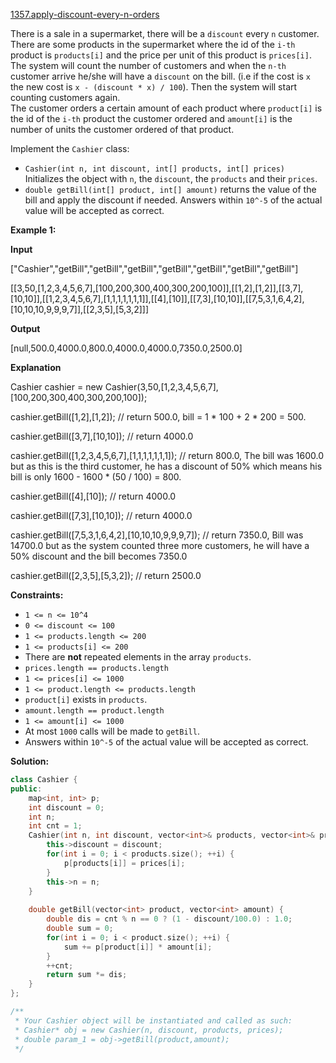 [1357.apply-discount-every-n-orders](https://leetcode.com/problems/apply-discount-every-n-orders/)  

There is a sale in a supermarket, there will be a `discount` every `n` customer.  
There are some products in the supermarket where the id of the `i-th` product is `products[i]` and the price per unit of this product is `prices[i]`.  
The system will count the number of customers and when the `n-th` customer arrive he/she will have a `discount` on the bill. (i.e if the cost is `x` the new cost is `x - (discount * x) / 100`). Then the system will start counting customers again.  
The customer orders a certain amount of each product where `product[i]` is the id of the `i-th` product the customer ordered and `amount[i]` is the number of units the customer ordered of that product.

Implement the `Cashier` class:

*   `Cashier(int n, int discount, int[] products, int[] prices)` Initializes the object with `n`, the `discount`, the `products` and their `prices`.
*   `double getBill(int[] product, int[] amount)` returns the value of the bill and apply the discount if needed. Answers within `10^-5` of the actual value will be accepted as correct.

**Example 1:**

  
**Input**
  
\["Cashier","getBill","getBill","getBill","getBill","getBill","getBill","getBill"\]
  
\[\[3,50,\[1,2,3,4,5,6,7\],\[100,200,300,400,300,200,100\]\],\[\[1,2\],\[1,2\]\],\[\[3,7\],\[10,10\]\],\[\[1,2,3,4,5,6,7\],\[1,1,1,1,1,1,1\]\],\[\[4\],\[10\]\],\[\[7,3\],\[10,10\]\],\[\[7,5,3,1,6,4,2\],\[10,10,10,9,9,9,7\]\],\[\[2,3,5\],\[5,3,2\]\]\]
  
**Output**
  
\[null,500.0,4000.0,800.0,4000.0,4000.0,7350.0,2500.0\]
  
**Explanation**
  
Cashier cashier = new Cashier(3,50,\[1,2,3,4,5,6,7\],\[100,200,300,400,300,200,100\]);
  
cashier.getBill(\[1,2\],\[1,2\]);                        // return 500.0, bill = 1 \* 100 + 2 \* 200 = 500.
  
cashier.getBill(\[3,7\],\[10,10\]);                      // return 4000.0
  
cashier.getBill(\[1,2,3,4,5,6,7\],\[1,1,1,1,1,1,1\]);    // return 800.0, The bill was 1600.0 but as this is the third customer, he has a discount of 50% which means his bill is only 1600 - 1600 \* (50 / 100) = 800.
  
cashier.getBill(\[4\],\[10\]);                           // return 4000.0
  
cashier.getBill(\[7,3\],\[10,10\]);                      // return 4000.0
  
cashier.getBill(\[7,5,3,1,6,4,2\],\[10,10,10,9,9,9,7\]); // return 7350.0, Bill was 14700.0 but as the system counted three more customers, he will have a 50% discount and the bill becomes 7350.0
  
cashier.getBill(\[2,3,5\],\[5,3,2\]);                    // return 2500.0
  

**Constraints:**

*   `1 <= n <= 10^4`
*   `0 <= discount <= 100`
*   `1 <= products.length <= 200`
*   `1 <= products[i] <= 200`
*   There are **not** repeated elements in the array `products`.
*   `prices.length == products.length`
*   `1 <= prices[i] <= 1000`
*   `1 <= product.length <= products.length`
*   `product[i]` exists in `products`.
*   `amount.length == product.length`
*   `1 <= amount[i] <= 1000`
*   At most `1000` calls will be made to `getBill`.
*   Answers within `10^-5` of the actual value will be accepted as correct.  



**Solution:**  

```cpp
class Cashier {
public:
    map<int, int> p;
    int discount = 0;
    int n;
    int cnt = 1;
    Cashier(int n, int discount, vector<int>& products, vector<int>& prices) {
        this->discount = discount;
        for(int i = 0; i < products.size(); ++i) {
            p[products[i]] = prices[i];
        }
        this->n = n;
    }
    
    double getBill(vector<int> product, vector<int> amount) {
        double dis = cnt % n == 0 ? (1 - discount/100.0) : 1.0;
        double sum = 0;
        for(int i = 0; i < product.size(); ++i) {
            sum += p[product[i]] * amount[i];
        }
        ++cnt;
        return sum *= dis;
    }
};

/**
 * Your Cashier object will be instantiated and called as such:
 * Cashier* obj = new Cashier(n, discount, products, prices);
 * double param_1 = obj->getBill(product,amount);
 */
```
      